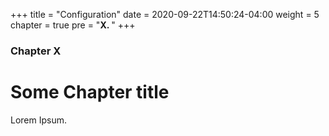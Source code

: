+++
title = "Configuration"
date = 2020-09-22T14:50:24-04:00
weight = 5
chapter = true
pre = "<b>X. </b>"
+++

### Chapter X

# Some Chapter title

Lorem Ipsum.